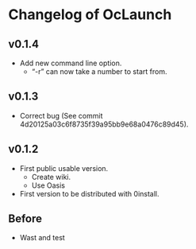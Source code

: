 # Changelog of OcLaunch

## v0.1.4
 + Add new command line option.
   + “-r” can now take a number to start from.

## v0.1.3
 + Correct bug (See commit 4d20125a03c6f8735f39a95bb9e68a0476c89d45).

## v0.1.2
 + First public usable version.
   + Create wiki.
   + Use Oasis
 + First version to be distributed with 0install.

## Before
 + Wast and test
